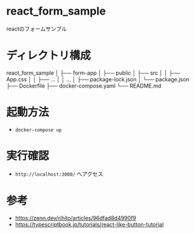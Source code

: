 # react_form_sample
reactのフォームサンプル

# ディレクトリ構成
react_form_sample
│
├── form-app
│   ├── public
│   ├── src
│   │   ├── App.css
│   │   ├── ...
│   │   ...
│   ├── package-lock.json
│   └── package.json
├── Dockerfile
├── docker-compose.yaml
└── README.md

# 起動方法
- `docker-compose up`

# 実行確認
- `http://localhost:3000/` へアクセス

# 参考
- https://zenn.dev/rihito/articles/96dfad8d4990f9
- https://typescriptbook.jp/tutorials/react-like-button-tutorial
